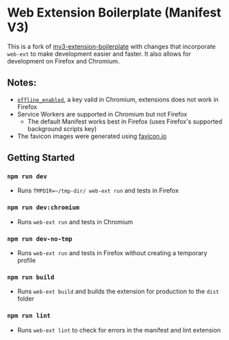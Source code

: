 # Web Extension Boilerplate (Manifest V3)
This is a fork of [mv3-extension-boilerplate](https://github.com/mh-anwar/mv3-extension-boilerplate) with changes that incorporate `web-ext` to make development easier and faster. It also allows for development on Firefox and Chromium.

## Notes:
- [`offline_enabled`](https://developer.mozilla.org/en-US/docs/Mozilla/Add-ons/WebExtensions/manifest.json/offline_enabled), a key valid in Chromium, extensions does not work in Firefox
- Service Workers are supported in Chromium but not Firefox
  - The default Manifest works best in Firefox (uses Firefox's supported background scripts key)
- The favicon images were generated using [favicon.io](https://favicon.io/)

## Getting Started

### `npm run dev`
- Runs `TMPDIR=~/tmp-dir/ web-ext run` and tests in Firefox

### `npm run dev:chromium`
- Runs `web-ext run` and tests in Chromium

### `npm run dev-no-tmp`
- Runs `web-ext run` and tests in Firefox without creating a temporary profile

### `npm run build`
- Runs `web-ext build` and builds the extension for production to the `dist` folder

### `npm run lint`
- Runs `web-ext lint` to check for errors in the manifest and lint extension